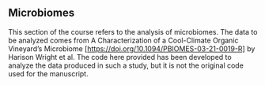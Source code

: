 ## Microbiomes
This section of the course refers to the analysis of microbiomes. The data to be analyzed comes from A Characterization of a Cool-Climate Organic Vineyard’s Microbiome [https://doi.org/10.1094/PBIOMES-03-21-0019-R] by Harison Wright et al. The code here provided has been developed to analyze the data produced in such a study, but it is not the original code used for the manuscript.
